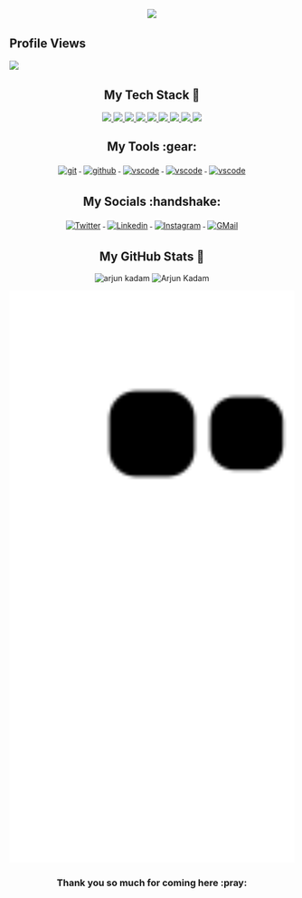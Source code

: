<p align="center"><img src="https://github-hero-readme.vercel.app/api?username=arjun-kadam&linkedin=visual-arjun&twitter=visual_arjun47"/>

## Profile Views
![](https://komarev.com/ghpvc/?username=arjun-kadam&color=blueviolet)
 
 <h2 align="center">My Tech Stack 🧰</h2>
<p align="center">
<a href="#">
<img src="https://raw.githubusercontent.com/klaasnicolaas/ColoredBadges/master/svg/dev/languages/html.svg">
</a>
<a href="#">
<img src="https://raw.githubusercontent.com/klaasnicolaas/ColoredBadges/master/svg/dev/languages/css3.svg">
</a>
<a href="">
<img src="https://raw.githubusercontent.com/klaasnicolaas/ColoredBadges/master/svg/dev/languages/js.svg">
</a> 
 
<a href="">
<img src="https://raw.githubusercontent.com/klaasnicolaas/ColoredBadges/master/svg/dev/languages/python.svg"  />
</a>
<a href="">
    <img src="https://raw.githubusercontent.com/klaasnicolaas/ColoredBadges/master/svg/dev/misc/cloud.svg">
</a>
 <a href="">
    <img src="https://raw.githubusercontent.com/klaasnicolaas/ColoredBadges/master/svg/dev/services/aws.svg">
</a>
<a href="">
    <img src="https://raw.githubusercontent.com/klaasnicolaas/ColoredBadges/master/svg/dev/services/azure.svg">
</a>
<a href="">
    <img src="https://raw.githubusercontent.com/klaasnicolaas/ColoredBadges/master/svg/dev/services/kubernetes.svg">
</a>
 <a href="">
    <img src="https://raw.githubusercontent.com/klaasnicolaas/ColoredBadges/master/svg/dev/tools/docker.svg">
</a>
</p>


<h2 align="center">My Tools :gear: </h2>
<p align="center">
<a href="https://git-scm.com">
<img src="https://raw.githubusercontent.com/klaasnicolaas/ColoredBadges/prod/svg/dev/tools/git.svg" alt="git" style="vertical-align:top; margin:4px">
</a>
<a href="https://github.com/">
<img src="https://raw.githubusercontent.com/klaasnicolaas/ColoredBadges/prod/svg/dev/services/github.svg" alt="github" style="vertical-align:top; margin:4px">
</a>
<a href="">
<img src="https://raw.githubusercontent.com/klaasnicolaas/ColoredBadges/master/svg/dev/tools/visualstudio_code.svg" alt="vscode" style="vertical-align:top; margin:4px">
</a>
<a href="">
<img src="https://raw.githubusercontent.com/klaasnicolaas/ColoredBadges/master/svg/dev/tools/jetbrains_intellij.svg" alt="vscode" style="vertical-align:top; margin:4px">
</a>
 <a href="">
<img src="https://raw.githubusercontent.com/klaasnicolaas/ColoredBadges/master/svg/devices/pc.svg" alt="vscode" style="vertical-align:top; margin:4px">
</a>
</p>


<h2 align="center">My Socials :handshake: </h2>
<p align="center">
<a href="https://twitter.com/visual_arjun47">
<img src="https://raw.githubusercontent.com/klaasnicolaas/ColoredBadges/master/svg/social/twitter.svg" alt="Twitter" style="vertical-align:top; margin:4px">
</a>
<a href="https://linkedin.com/in/visual-arjun">
<img src="https://raw.githubusercontent.com/klaasnicolaas/ColoredBadges/master/svg/social/linkedin.svg" alt="Linkedin" style="vertical-align:top; margin:4px">
</a>
<a href="https://instagram.com/visual_arjun47">
<img src="https://raw.githubusercontent.com/klaasnicolaas/ColoredBadges/prod/svg/social/instagram.svg" alt="Instagram" style="vertical-align:top; margin:4px">
</a>
<a href="mailto:arjunkadama29@gmail.com">
<img src="https://raw.githubusercontent.com/klaasnicolaas/ColoredBadges/prod/svg/social/gmail.svg" alt="GMail" style="vertical-align:top; margin:4px">
</a>
</p>

<h2 align="center">My GitHub Stats 📶</h2>


<p align="center"><img src="https://github-readme-stats.vercel.app/api?username=arjun-kadam&theme=dracula&show_icons=true" alt="arjun kadam" width="400" />
<img src="http://github-readme-streak-stats.herokuapp.com?user=arjun-kadam&theme=dracula&hide_border=false" alt ="Arjun Kadam" width="400" />
</p>

<p align="center"> <img src="https://github.com/arjun-kadam/arjun-kadam/blob/output/github-contribution-grid-snake.svg" width="700" /> </p>


<h3 align="center">Thank you so much for coming here :pray:</h3>
